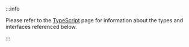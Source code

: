 :::info

Please refer to the [TypeScript](../typescript) page for information about the types and interfaces referenced below.

:::
